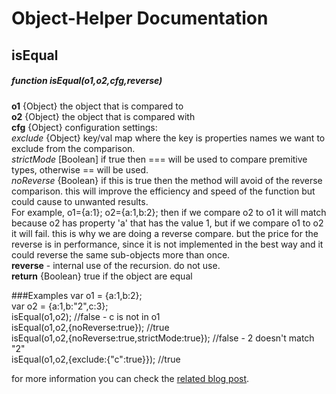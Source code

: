 # Object-Helper Documentation

## isEqual
##### function isEqual(o1,o2,cfg,reverse)
**o1** {Object} the object that is compared to  
**o2** {Object} the object that is compared with  
**cfg** {Object} configuration settings:  
  *exclude* {Object} key/val map where the key is properties names we want to exclude from the comparison.  
  *strictMode* [Boolean] if true then === will be used to compare premitive types, otherwise == will be used.   
  *noReverse* {Boolean} if this is true then the method will avoid of the reverse comparison. this will improve the efficiency and speed of the function but could cause to unwanted results.  
  For example, o1={a:1}; o2={a:1,b:2}; then if we compare o2 to o1 it will match because o2 has property 'a' that has the value 1, but if we compare o1 to o2 it will fail. this is why we are doing a reverse compare. but the price for the reverse is in performance, since it is not implemented in the best way and it could reverse the same sub-objects more than once.   
**reverse** - internal use of the recursion. do not use.  
**return** {Boolean} true if the object are equal  

###Examples
var o1 = {a:1,b:2};   
var o2 = {a:1,b:"2",c:3};  
isEqual(o1,o2); //false - c is not in o1  
isEqual(o1,o2,{noReverse:true}); //true  
isEqual(o1,o2,{noReverse:true,strictMode:true}); //false - 2 doesn't match "2"  
isEqual(o1,o2,{exclude:{"c":true}}); //true  

for more information you can check the [related blog post](http://www.amirharel.com/2012/03/10/comparing-javascript-objects/). 